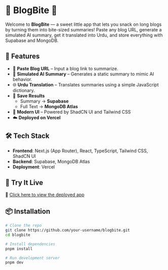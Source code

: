 # 🍪 BlogBite 🧁

Welcome to **BlogBite** — a sweet little app that lets you snack on long blogs by turning them into bite-sized summaries! Paste any blog URL, generate a simulated AI summary, get it translated into Urdu, and store everything with Supabase and MongoDB.


## 🚀 Features

- 🔗 **Paste Blog URL** – Input a blog link to summarize.
- 🤖 **Simulated AI Summary** – Generates a static summary to mimic AI behavior.
- 🌐 **Urdu Translation** – Translates summaries using a simple JavaScript dictionary.
- 💾 **Save Results**
  - Summary → **Supabase**
  - Full Text → **MongoDB Atlas**
- 🎨 **Modern UI** – Powered by ShadCN UI and Tailwind CSS
- ☁️ **Deployed on Vercel**


## 🛠 Tech Stack

- **Frontend**: Next.js (App Router), React, TypeScript, Tailwind CSS, ShadCN UI
- **Backend**: Supabase, MongoDB Atlas
- **Deployment**: Vercel

## 🧪 Try It Live

🔗 [Click here to view the deployed app](https://nexium-aansa-assign2.vercel.app)

## 📦 Installation

```bash
# Clone the repo
git clone https://github.com/your-username/blogbite.git
cd blogbite

# Install dependencies
pnpm install

# Run development server
pnpm dev

